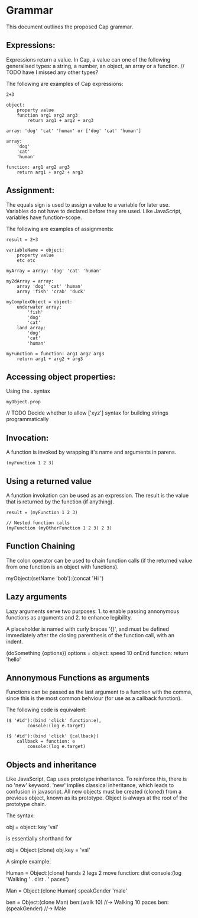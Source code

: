 # Grammar

This document outlines the proposed Cap grammar.

## Expressions:

Expressions return a value. In Cap, a value can one of the following generalised
types: a string, a number, an object, an array or a function. // TODO have I missed any other types?

The following are examples of Cap expressions:

	2+3

	object:
		property value
		function arg1 arg2 arg3
			return arg1 + arg2 + arg3

	array: 'dog' 'cat' 'human' or ['dog' 'cat' 'human']

	array:
		'dog'
		'cat'
		'human'

	function: arg1 arg2 arg3
		return arg1 + arg2 + arg3

## Assignment:

The equals sign is used to assign a value to a variable for later use. Variables do
not have to declared before they are used. Like JavaScript, variables have function-scope.

The following are examples of assignments:

	result = 2+3

	variableName = object:
		property value
		etc etc

	myArray = array: 'dog' 'cat' 'human'

	my2dArray = array:
		array 'dog' 'cat' 'human'
		array 'fish' 'crab' 'duck'

	myComplexObject = object:
		underwater array:
			'fish'
			'dog'
			'cat'
		land array:
			'dog'
			'cat'
			'human'

	myFunction = function: arg1 arg2 arg3
		return arg1 + arg2 + arg3

## Accessing object properties:

Using the . syntax

	myObject.prop

// TODO Decide whether to allow ['xyz'] syntax for building strings programmatically


## Invocation:

A function is invoked by wrapping it's name and arguments in parens.

	(myFunction 1 2 3)


## Using a returned value

A function invokation can be used as an expression. The result is the value that is returned
by the function (if anything).

	result = (myFunction 1 2 3)
	
	// Nested function calls
	(myFunction (myOtherFunction 1 2 3) 2 3)


## Function Chaining

The colon operator can be used to chain function calls (if the returned value from
one function is an object with functions).

myObject:(setName 'bob'):(concat 'Hi ')

## Lazy arguments

Lazy arguments serve two purposes: 1. to enable passing annonymous functions
as arguments and 2. to enhance legibility.

A placeholder is named with curly braces '{}', and must be defined immediately after the
closing parenthesis of the function call, with an indent.

(doSomething {options})
	options = object:
		speed 10
		onEnd function:
			return 'hello'

## Annonymous Functions as arguments

Functions can be passed as the last argument to a function with the comma, since this is
the most common behviour (for use as a callback function).

The following code is equivalent:

	($ '#id'):(bind 'click' function:e),
			console:(log e.target)

	($ '#id'):(bind 'click' {callback})
		callback = function: e
			console:(log e.target)


## Objects and inheritance

Like JavaScript, Cap uses prototype inheritance. To reinforce this, there is no 'new' keyword.
'new' implies classical inheritance, which leads to confusion in javascript. All new objects must
be created (cloned) from a previous object, known as its prototype. Object is always at the root of the
prototype chain.

The syntax:

obj = object:
	key 'val'

is essentially shorthand for

obj = Object:(clone)
obj.key = 'val'


A simple example:

Human = Object:(clone)
	hands 2
	legs 2
	move function: dist
		console:(log 'Walking ' . dist . ' paces')

Man = Object:(clone Human)
	speakGender 'male'

ben = Object:(clone Man)
ben:(walk 10)
//-> Walking 10 paces
ben:(speakGender)
//-> Male

